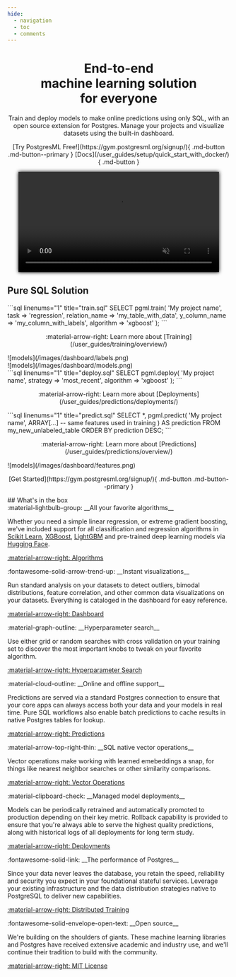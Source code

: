 ```yaml
---
hide:
  - navigation
  - toc
  - comments
---
```


<style>
.md-typeset h1 {
  font-size: 3em;
  font-weight: 700;
  margin-bottom: -1rem;
  max-width: 80em; 
}

.md-typeset p.subtitle {
  font-weight: 100;
  margin: 2em;
  max-width: 80em; 
}

.md-typeset img {
  margin: 0;
  border-radius: 10px;
}

.md-grid {
  max-width: 100em; 
}

.md-content video, .md-content img {
  max-width: 90%;
  margin: 2em 5%;
}

article.md-content__inner.md-typeset a.md-content__button.md-icon {
  display: none;
}
</style>

<h1 align="center">End-to-end<br/>machine learning solution <br/>for everyone</h1>

<p align="center" class="subtitle">
    Train and deploy models to make online predictions using only SQL, with an open source extension for Postgres. Manage your projects and visualize datasets using the built-in dashboard.
</p>

<p align="center" markdown>
  [Try PostgresML Free!](https://gym.postgresml.org/signup/){ .md-button .md-button--primary }
  [Docs](/user_guides/setup/quick_start_with_docker/){ .md-button }
</p>

<center>
  <video autoplay loop muted width="90%" style="box-shadow: 0 0 8px #000;">
    <source src="https://static.postgresml.org/postgresml-org-static/gym_demo-2.webm" type="video/webm">
    <source src="https://static.postgresml.org/postgresml-org-static/gym_demo-2.mp4" type="video/mp4">
    <img src="/images/demos/gym_demo.png" alt="PostgresML in practice" loading="lazy">
  </video>
</center>

## Pure SQL Solution

<div class="grid bare" markdown>
  <div class="card" markdown>
```sql linenums="1" title="train.sql"
SELECT pgml.train(
  'My project name', 
  task => 'regression',
  relation_name => 'my_table_with_data',
  y_column_name => 'my_column_with_labels',
  algorithm => 'xgboost' 
);
```
  <p align="center" markdown>
:material-arrow-right: Learn more about [Training](/user_guides/training/overview/)
  </p>
  </div>


  <div class="card" markdown>
![models](/images/dashboard/labels.png)
  </div>

  <div class="card" markdown>
![models](/images/dashboard/models.png)
  </div>

  <div class="card" markdown>
```sql linenums="1" title="deploy.sql"
SELECT pgml.deploy(
  'My project name', 
  strategy => 'most_recent',
  algorithm => 'xgboost'
);
```
  <p align="center" markdown>
:material-arrow-right: Learn more about [Deployments](/user_guides/predictions/deployments/)
  </p>
  </div>

  <div class="card" markdown>
```sql linenums="1" title="predict.sql"
SELECT *, pgml.predict(
  'My project name', 
  ARRAY[...] -- same features used in training
) AS prediction
FROM my_new_unlabeled_table
ORDER BY prediction DESC;
```
  <p align="center" markdown>
:material-arrow-right: Learn more about [Predictions](/user_guides/predictions/overview/)
  </p>
  </div>

  <div class="card" markdown>
![models](/images/dashboard/features.png)
  </div>
</div>

<p align="center" markdown>
  [Get Started](https://gym.postgresml.org/signup/){ .md-button .md-button--primary }
</p>
## What's in the box

<div class="grid" markdown>
  <div class="card" markdown>
:material-lightbulb-group:
__All your favorite algorithms__

Whether you need a simple linear regression, or extreme gradient boosting, we've included support for all classification and regression algorithms in [Scikit Learn](https://scikit-learn.org/), [XGBoost](https://xgboost.readthedocs.io/), [LightGBM](https://lightgbm.readthedocs.io/) and pre-trained deep learning models via [Hugging Face](https://huggingface.co/models).

[:material-arrow-right: Algorithms](/user_guides/training/algorithm_selection/)
  </div>
  <div class="card" markdown>
:fontawesome-solid-arrow-trend-up:
__Instant visualizations__

Run standard analysis on your datasets to detect outliers, bimodal distributions, feature correlation, and other common data visualizations on your datasets. Everything is cataloged in the dashboard for easy reference.

[:material-arrow-right: Dashboard](/user_guides/dashboard/overview/)
  </div>
  <div class="card" markdown>
:material-graph-outline:
__Hyperparameter search__

Use either grid or random searches with cross validation on your training set to discover the most important knobs to tweak on your favorite algorithm.

[:material-arrow-right: Hyperparameter Search](/user_guides/training/hyperparameter_search/)
  </div>
  <div class="card" markdown>
:material-cloud-outline:
__Online and offline support__

Predictions are served via a standard Postgres connection to ensure that your core apps can always access both your data and your models in real time. Pure SQL workflows also enable batch predictions to cache results in native Postgres tables for lookup.

[:material-arrow-right: Predictions](/user_guides/predictions/overview/)
  </div>
  <div class="card" markdown>
:material-arrow-top-right-thin:
__SQL native vector operations__

Vector operations make working with learned emebeddings a snap, for things like nearest neighbor searches or other similarity comparisons.

[:material-arrow-right: Vector Operations](/user_guides/vector_operations/overview/)
  </div>
  <div class="card" markdown>
:material-clipboard-check:
__Managed model deployments__

Models can be periodically retrained and automatically promoted to production depending on their key metric. Rollback capability is provided to ensure that you're always able to serve the highest quality predictions, along with historical logs of all deployments for long term study.
  
[:material-arrow-right: Deployments](/user_guides/predictions/deployments/)
  </div>
  <div class="card" markdown>
:fontawesome-solid-link:
__The performance of Postgres__

Since your data never leaves the database, you retain the speed, reliability and security you expect in your foundational stateful services. Leverage your existing infrastructure and the data distribution strategies native to PostgreSQL to deliver new capabilities.

[:material-arrow-right: Distributed Training](/user_guides/setup/distributed_training/)
  </div>
  <div class="card" markdown>
:fontawesome-solid-envelope-open-text:
__Open source__

We're building on the shoulders of giants. These machine learning libraries and Postgres have received extensive academic and industry use, and we'll continue their tradition to build with the community.

[:material-arrow-right: MIT License](/about/license/)
  </div>
</div>
